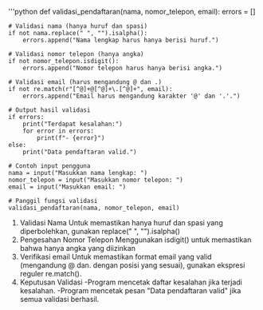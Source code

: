 
'''python
def validasi_pendaftaran(nama, nomor_telepon, email):
    errors = []
    
    # Validasi nama (hanya huruf dan spasi)
    if not nama.replace(" ", "").isalpha():
        errors.append("Nama lengkap harus hanya berisi huruf.")
    
    # Validasi nomor telepon (hanya angka)
    if not nomor_telepon.isdigit():
        errors.append("Nomor telepon harus hanya berisi angka.")
    
    # Validasi email (harus mengandung @ dan .)
    if not re.match(r"[^@]+@[^@]+\.[^@]+", email):
        errors.append("Email harus mengandung karakter '@' dan '.'.")
    
    # Output hasil validasi
    if errors:
        print("Terdapat kesalahan:")
        for error in errors:
            print(f"- {error}")
    else:
        print("Data pendaftaran valid.")

    # Contoh input pengguna
    nama = input("Masukkan nama lengkap: ")
    nomor_telepon = input("Masukkan nomor telepon: ")
    email = input("Masukkan email: ")
    
    # Panggil fungsi validasi
    validasi_pendaftaran(nama, nomor_telepon, email)


1. Validasi Nama
   Untuk memastikan hanya huruf dan spasi yang diperbolehkan, gunakan replace(" ", "").isalpha()
2. Pengesahan Nomor Telepon
   Menggunakan isdigit() untuk memastikan bahwa hanya angka yang diizinkan
3. Verifikasi email
   Untuk memastikan format email yang valid (mengandung @ dan. dengan posisi yang sesuai), gunakan ekspresi reguler re.match().
4. Keputusan Validasi
   -Program mencetak daftar kesalahan jika terjadi kesalahan.
   -Program mencetak pesan "Data pendaftaran valid" jika semua validasi berhasil.
